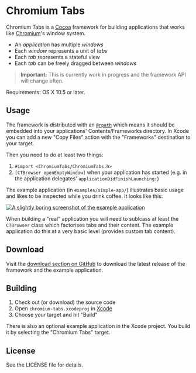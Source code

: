 # Chromium Tabs

Chromium Tabs is a [Cocoa](http://developer.apple.com/cocoa/) framework for building applications that works like [Chromium](http://www.chromium.org/)'s window system.

- An *application* has multiple *windows*
- Each *window* represents a unit of *tabs*
- Each *tab* represents a stateful view
- Each *tab* can be freely dragged between *windows*

> **Important:** This is currently work in progress and the framework API will change often.

Requirements: OS X 10.5 or later.

## Usage

The framework is distributed with an [`@rpath`](http://www.codeshorts.ca/2007/nov/01/leopard-linking-making-relocatable-libraries-movin) which means it should be embedded into your applications' Contents/Frameworks directory. In Xcode you can add a new "Copy Files" action with the "Frameworks" destination to your target.

Then you need to do at least two things:

1. `#import <ChromiumTabs/ChromiumTabs.h>`
2. `[CTBrowser openEmptyWindow]` when your application has started (e.g. in the application delegates' `applicationDidFinishLaunching:`)

The example application (in `examples/simple-app/`) illustrates basic usage and likes to be inspected while you drink coffee. It looks like this:

[<img src="http://farm5.static.flickr.com/4082/4927836567_7b9f577af4_o.png" alt="A slightly boring screenshot of the example application">](http://github.com/downloads/rsms/chromium-tabs/Chromium%20Tabs.app.zip)

When building a "real" application you will need to sublcass at least the `CTBrowser` class which factorises tabs and their content. The example application do this at a very basic level (provides custom tab content).

## Download

Visit the [download section on GitHub](http://github.com/rsms/chromium-tabs/downloads) to download the latest release of the framework and the example application.

## Building

1. Check out (or download) the source code
2. Open `chromium-tabs.xcodeproj` in [Xcode](http://developer.apple.com/tools/xcode/)
3. Choose your target and hit "Build"

There is also an optional example application in the Xcode project. You build it by selecting the "Chromium Tabs" target.

## License

See the LICENSE file for details.
